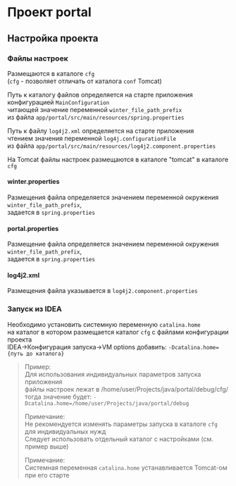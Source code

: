 # Проект portal

## Настройка проекта

### Файлы настроек

Размещаются в каталоге `cfg`  
(`cfg` - позволяет отличать от каталога `conf` Tomcat)  

Путь к каталогу файлов определяется на старте приложения конфигурацией `MainConfiguration`  
читающей значение переменной `winter_file_path_prefix`  
из файла `app/portal/src/main/resources/spring.properties`  

Путь к файлу `log4j2.xml` определяется на старте приложения  
чтением значения переменной `log4j.configurationFile`  
из файла `app/portal/src/main/resources/log4j2.component.properties`  

На Tomcat файлы настроек размещаются в каталоге "tomcat" в каталоге `cfg`  

#### winter.properties

Размещения файла определяется значением переменной окружения `winter_file_path_prefix`,  
задается в `spring.properties`  

#### portal.properties

Размещение файла определяется значением переменной окружения `winter_file_path_prefix`,  
задается в `spring.properties`  

#### log4j2.xml

Размещения файла указывается в `log4j2.component.properties`  

### Запуск из IDEA

Необходимо установить системную переменную `сatalina.home`  
на каталог в котором размещается каталог `cfg` с файлами конфигурации проекта  
IDEA->Конфигурация запуска->VM options добавить:
`-Dcatalina.home={путь до каталога}`
> Пример:  
Для использования индивидуальных параметров запуска приложения  
файлы настроек лежат в /home/user/Projects/java/portal/debug/cfg/  
тогда значение будет: `-Dcatalina.home=/home/user/Projects/java/portal/debug`  
>
> Примечание:  
Не рекомендуется изменять параметры запуска в каталоге `cfg` для индивидуальных нужд  
Следует использовать отдельный каталог с настройками (см. пример выше)  
>
> Примечание:  
Системная переменная `сatalina.home` устанавливается Tomcat-ом при его старте  